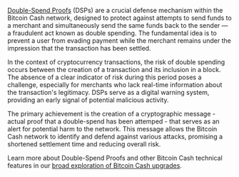 [Double-Spend Proofs](https://read.cash/@TomZ/double-spend-proofs-phase-2-59b9e3fd) (DSPs) are a crucial defense mechanism within the Bitcoin Cash network, designed to protect against attempts to send funds to a merchant and simultaneously send the same funds back to the sender — a fraudulent act known as double spending. The fundamental idea is to prevent a user from evading payment while the merchant remains under the impression that the transaction has been settled.

In the context of cryptocurrency transactions, the risk of double spending occurs between the creation of a transaction and its inclusion in a block. The absence of a clear indicator of risk during this period poses a challenge, especially for merchants who lack real-time information about the transaction's legitimacy. DSPs serve as a digital warning system, providing an early signal of potential malicious activity.

The primary achievement is the creation of a cryptographic message - actual proof that a double-spend has been attemped - that serves as an alert for potential harm to the network. This message allows the Bitcoin Cash network to identify and defend against various attacks, promising a shortened settlement time and reducing overall risk.

Learn more about Double-Spend Proofs and other Bitcoin Cash technical features in our [broad exploration of Bitcoin Cash upgrades](https://bchfaq.com/what-is-the-difference-between-bitcoin-and-bitcoin-cash-part-4/#bitcoin-cash-upgrades).
